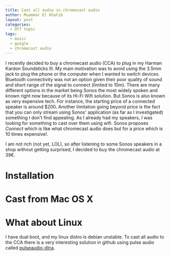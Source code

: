 ```yaml
---
title: Cast all audio in chromecast audio
author: Muammar El Khatib
layout: post
categories:
  - Off topic
tags:
  - music
  - google
  - chromecast audio
---
```


I recently decided to buy a chromecast audio (CCA) to plug in my Harman Kardon
Soundsticks III. My main motivation was to avoid using the 3.5mm jack to plug
the phone or the computer when I wanted to switch devices. Bluetooth
connectivity was not an option given their poor quality of sound and short
range of the signal to connect (limited to 10m). There are many different
options in the market being Sonos the most widely spoken and known right now
because of its Hi-Fi Wifi solution. But Sonos is also known as very expensive
tech. For instance, the starting price of a connected speaker is around $200.
Another limitation going beyond price is the fact that you can only stream
using Sonos' application (as far as I investigated) something I don't find
appealing. As I already had my speakers, I was looking for something to cast
over them using wifi. Sonos proposes *Connect* which is like what chromecast
audio does but for a price which is 10 times expensive!.


I am not rich (not yet, LOL), so after listening to some Sonos speakers in
a shop without getting surprised, I decided to buy the chromecast audio at 39€.

Installation
============


Cast from Mac OS X
==================

What about Linux
================
I have dual boot, and my linux distro is debian unstable. To cast all audio to
the CCA there is a very interesting solution in github using pulse audio
called [pulseaudio-dlna](https://github.com/masmu/pulseaudio-dlna).
